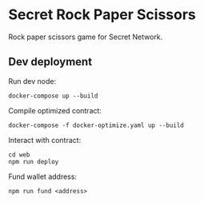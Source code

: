 # Secret Rock Paper Scissors

Rock paper scissors game for Secret Network.

## Dev deployment

Run dev node:

```
docker-compose up --build
```

Compile optimized contract:

```
docker-compose -f docker-optimize.yaml up --build
```

Interact with contract:

```
cd web
npm run deploy
```

Fund wallet address:

```
npm run fund <address>
```

